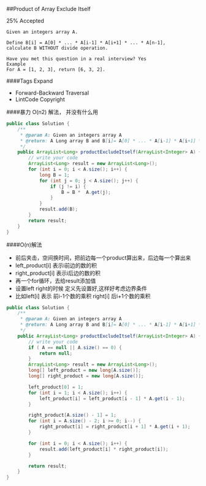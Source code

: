##Product of Array Exclude Itself

25% Accepted

	Given an integers array A.

	Define B[i] = A[0] * ... * A[i-1] * A[i+1] * ... * A[n-1],
	calculate B WITHOUT divide operation.

	Have you met this question in a real interview? Yes
	Example
	For A = [1, 2, 3], return [6, 3, 2].

####Tags Expand
- Forward-Backward Traversal
- LintCode Copyright


####暴力 O(n2) 解法， 并没有什么用
```java
public class Solution {
    /**
     * @param A: Given an integers array A
     * @return: A Long array B and B[i]= A[0] * ... * A[i-1] * A[i+1] * ... * A[n-1]
     */
    public ArrayList<Long> productExcludeItself(ArrayList<Integer> A) {
        // write your code
        ArrayList<Long> result = new ArrayList<Long>();
        for (int i = 0; i < A.size(); i++) {
            long B = 1;
            for (int j = 0; j < A.size(); j++) {
                if (j != i) {
                    B = B *  A.get(j);
                }
            }
            result.add(B);
        }
        return result;
    }
}
```

####O(n)解法
- 前后夹击，空间换时间，把前边每一个product算出来，后边每一个算出来
- left_product[i] 表示i前边的数的积
- right_product[i] 表示i后边的数的积
- 再一个for循环，去给result添加值
- 设置left right的时候 定义先设置好,这样好考虑边界条件
- 比如left[i] 表示 前i-1个数的乘积 right[i] 后i+1个数的乘积

```java
public class Solution {
    /**
     * @param A: Given an integers array A
     * @return: A Long array B and B[i]= A[0] * ... * A[i-1] * A[i+1] * ... * A[n-1]
     */
    public ArrayList<Long> productExcludeItself(ArrayList<Integer> A) {
        // write your code
        if ( A == null || A.size() == 0) {
            return null;
        }
        ArrayList<Long> result = new ArrayList<Long>();
        long[] left_product = new long[A.size()];
        long[] right_product = new long[A.size()];

        left_product[0] = 1;
        for (int i = 1; i < A.size(); i++) {
            left_product[i] = left_product[i - 1] * A.get(i - 1);
        }

        right_product[A.size() - 1] = 1;
        for (int i = A.size() - 2; i >= 0; i--) {
            right_product[i] = right_product[i + 1] * A.get(i + 1);
        }

        for (int i = 0; i < A.size(); i++) {
            result.add(left_product[i] * right_product[i]);
        }

        return result;
    }
}


```

